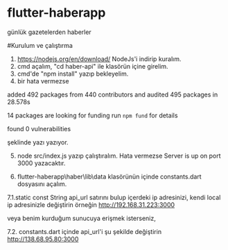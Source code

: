 # flutter-haberapp
günlük gazetelerden haberler


#Kurulum ve çalıştırma

1. https://nodejs.org/en/download/ NodeJs'i indirip kuralım. 
2. cmd açalım, "cd haber-api" ile klasörün içine girelim.
3. cmd'de "npm install" yazıp bekleyelim.
4. bir hata vermezse

added 492 packages from 440 contributors and audited 495 packages in 28.578s

14 packages are looking for funding
  run `npm fund` for details

found 0 vulnerabilities

şeklinde yazı yazıyor.

5. node src/index.js yazıp çalıştıralım. Hata vermezse Server is up on port 3000 yazacaktır.

6. flutter-haberapp\haber\lib\data klasörünün içinde constants.dart dosyasını açalım.

7.1.static const String api_url  satırını bulup içerdeki ip adresinizi, kendi local ip adresinizle değiştirin örneğin http://192.168.31.223:3000 

veya benim kurduğum sunucuya erişmek isterseniz,

7.2. constants.dart içinde api_url'i şu şekilde değiştirin http://138.68.95.80:3000 

